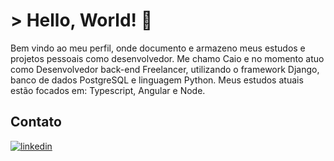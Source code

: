 
# > Hello, World! 👋

Bem vindo ao meu perfil, onde documento e armazeno meus estudos e projetos pessoais como desenvolvedor. Me chamo Caio e no momento atuo como Desenvolvedor back-end Freelancer, utilizando o framework Django, banco de dados PostgreSQL e linguagem Python. Meus estudos atuais estão focados em: Typescript, Angular e Node. 
   
</div>

## Contato
<a href="https://linkedin.com/in/ccaio-coutinho" target="_blank">
<img src=https://img.shields.io/badge/linkedin-%231E77B5.svg?&style=for-the-badge&logo=linkedin&logoColor=white alt=linkedin style="margin-bottom: 5px;" />
</a>
